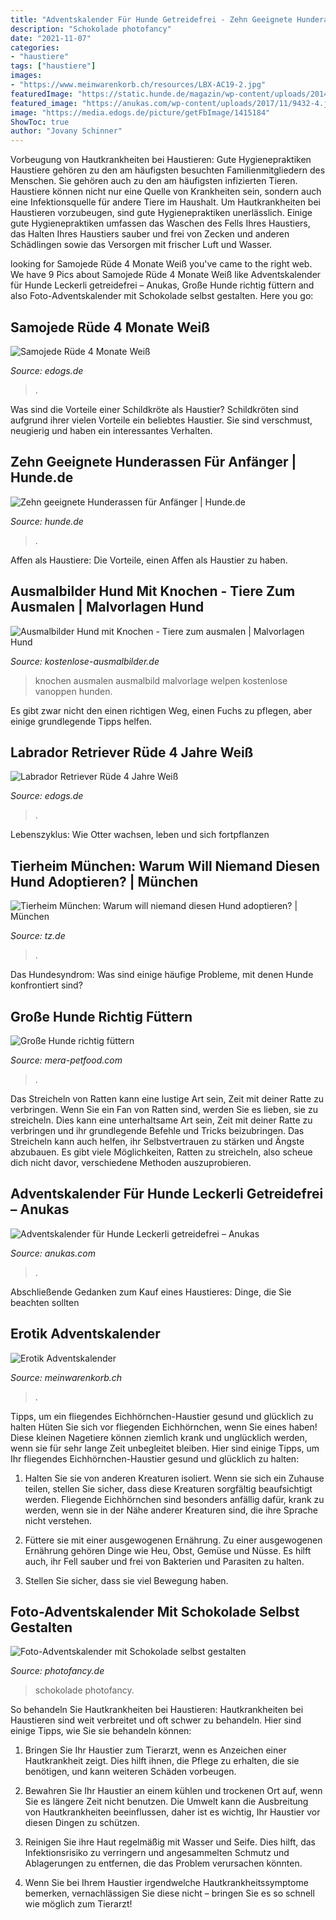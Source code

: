```yaml
---
title: "Adventskalender Für Hunde Getreidefrei - Zehn Geeignete Hunderassen Für Anfänger"
description: "Schokolade photofancy"
date: "2021-11-07"
categories:
- "haustiere"
tags: ["haustiere"]
images:
- "https://www.meinwarenkorb.ch/resources/LBX-AC19-2.jpg"
featuredImage: "https://static.hunde.de/magazin/wp-content/uploads/2014/06/pixabay_border-collie-672696_b.jpg"
featured_image: "https://anukas.com/wp-content/uploads/2017/11/9432-4.jpg"
image: "https://media.edogs.de/picture/getFbImage/1415184"
ShowToc: true
author: "Jovany Schinner"
---
```



Vorbeugung von Hautkrankheiten bei Haustieren: Gute Hygienepraktiken
Haustiere gehören zu den am häufigsten besuchten Familienmitgliedern des Menschen. Sie gehören auch zu den am häufigsten infizierten Tieren. Haustiere können nicht nur eine Quelle von Krankheiten sein, sondern auch eine Infektionsquelle für andere Tiere im Haushalt. Um Hautkrankheiten bei Haustieren vorzubeugen, sind gute Hygienepraktiken unerlässlich. Einige gute Hygienepraktiken umfassen das Waschen des Fells Ihres Haustiers, das Halten Ihres Haustiers sauber und frei von Zecken und anderen Schädlingen sowie das Versorgen mit frischer Luft und Wasser.

	

		
looking for Samojede Rüde 4 Monate Weiß you've came to the right web. We have 9 Pics about Samojede Rüde 4 Monate Weiß like Adventskalender für Hunde Leckerli getreidefrei – Anukas, Große Hunde richtig füttern and also Foto-Adventskalender mit Schokolade selbst gestalten. Here you go:
		
    
## Samojede Rüde 4 Monate Weiß

<img loading=lazy src="https://media.edogs.de/picture/getFbImage/1415184" onerror="this.onerror=null;this.src='https://tse1.mm.bing.net/th?id=OIP.xK5_XT5Hpcgh871N_kSR0QHaKQ&amp;pid=15.1';" alt="Samojede Rüde 4 Monate Weiß">

_Source: edogs.de_

>. 

	

Was sind die Vorteile einer Schildkröte als Haustier?
Schildkröten sind aufgrund ihrer vielen Vorteile ein beliebtes Haustier. Sie sind verschmust, neugierig und haben ein interessantes Verhalten.

    
## Zehn Geeignete Hunderassen Für Anfänger | Hunde.de

<img loading=lazy src="https://static.hunde.de/magazin/wp-content/uploads/2014/06/pixabay_border-collie-672696_b.jpg" onerror="this.onerror=null;this.src='https://tse2.mm.bing.net/th?id=OIP.Eb8c0hLKrdSG-aVpMPV_BwHaC4&amp;pid=15.1';" alt="Zehn geeignete Hunderassen für Anfänger | Hunde.de">

_Source: hunde.de_

>. 

	

Affen als Haustiere: Die Vorteile, einen Affen als Haustier zu haben.

    
## Ausmalbilder Hund Mit Knochen - Tiere Zum Ausmalen | Malvorlagen Hund

<img loading=lazy src="https://www.kostenlose-ausmalbilder.de/Tiere/Hund/1/Hund-mit-Knochen.jpg" onerror="this.onerror=null;this.src='https://tse2.mm.bing.net/th?id=OIP.4c-y1GnCT1V2aVRs2H1phAHaKY&amp;pid=15.1';" alt="Ausmalbilder Hund mit Knochen - Tiere zum ausmalen | Malvorlagen Hund">

_Source: kostenlose-ausmalbilder.de_

>knochen ausmalen ausmalbild malvorlage welpen kostenlose vanoppen hunden. 

	

Es gibt zwar nicht den einen richtigen Weg, einen Fuchs zu pflegen, aber einige grundlegende Tipps helfen.

    
## Labrador Retriever Rüde 4 Jahre Weiß

<img loading=lazy src="https://media.edogs.de/picture/getFbImage/1342830" onerror="this.onerror=null;this.src='https://tse2.mm.bing.net/th?id=OIP.FW3x-cHQ4jww2GR_o0vjRQHaEy&amp;pid=15.1';" alt="Labrador Retriever Rüde 4 Jahre Weiß">

_Source: edogs.de_

>. 

	

Lebenszyklus: Wie Otter wachsen, leben und sich fortpflanzen

    
## Tierheim München: Warum Will Niemand Diesen Hund Adoptieren? | München

<img loading=lazy src="https://www.tz.de/bilder/2017/01/26/7327503/929067676-fly-tierheim-muenchen-huendin-zuhause-mudi-wga39DXERef.jpg" onerror="this.onerror=null;this.src='https://tse4.mm.bing.net/th?id=OIP.lrNh6LmyHI15GNRvmxQstQHaEK&amp;pid=15.1';" alt="Tierheim München: Warum will niemand diesen Hund adoptieren? | München">

_Source: tz.de_

>. 

	

Das Hundesyndrom: Was sind einige häufige Probleme, mit denen Hunde konfrontiert sind?

    
## Große Hunde Richtig Füttern

<img loading=lazy src="https://www.mera-petfood.com/files/_processed_/d/2/csm_fuetterung_grosser_hunde_af0efc0f6e.jpg" onerror="this.onerror=null;this.src='https://tse4.mm.bing.net/th?id=OIP.hMWUd58E9YTEk_EKmn2gvAHaEK&amp;pid=15.1';" alt="Große Hunde richtig füttern">

_Source: mera-petfood.com_

>. 

	

Das Streicheln von Ratten kann eine lustige Art sein, Zeit mit deiner Ratte zu verbringen.
Wenn Sie ein Fan von Ratten sind, werden Sie es lieben, sie zu streicheln. Dies kann eine unterhaltsame Art sein, Zeit mit deiner Ratte zu verbringen und ihr grundlegende Befehle und Tricks beizubringen. Das Streicheln kann auch helfen, ihr Selbstvertrauen zu stärken und Ängste abzubauen. Es gibt viele Möglichkeiten, Ratten zu streicheln, also scheue dich nicht davor, verschiedene Methoden auszuprobieren.

    
## Adventskalender Für Hunde Leckerli Getreidefrei – Anukas

<img loading=lazy src="https://anukas.com/wp-content/uploads/2017/11/9432-4.jpg" onerror="this.onerror=null;this.src='https://tse4.mm.bing.net/th?id=OIP.ul-Hd6Mr9rnifm_YnwCgyAHaII&amp;pid=15.1';" alt="Adventskalender für Hunde Leckerli getreidefrei – Anukas">

_Source: anukas.com_

>. 

	

Abschließende Gedanken zum Kauf eines Haustieres: Dinge, die Sie beachten sollten

    
## Erotik Adventskalender

<img loading=lazy src="https://www.meinwarenkorb.ch/resources/LBX-AC19-2.jpg" onerror="this.onerror=null;this.src='https://tse2.mm.bing.net/th?id=OIP.ZoEb3uyIA1JHMy5Lveu_yQHaHa&amp;pid=15.1';" alt="Erotik Adventskalender">

_Source: meinwarenkorb.ch_

>. 

	

Tipps, um ein fliegendes Eichhörnchen-Haustier gesund und glücklich zu halten
Hüten Sie sich vor fliegenden Eichhörnchen, wenn Sie eines haben! Diese kleinen Nagetiere können ziemlich krank und unglücklich werden, wenn sie für sehr lange Zeit unbegleitet bleiben. Hier sind einige Tipps, um Ihr fliegendes Eichhörnchen-Haustier gesund und glücklich zu halten:
1. Halten Sie sie von anderen Kreaturen isoliert. Wenn sie sich ein Zuhause teilen, stellen Sie sicher, dass diese Kreaturen sorgfältig beaufsichtigt werden. Fliegende Eichhörnchen sind besonders anfällig dafür, krank zu werden, wenn sie in der Nähe anderer Kreaturen sind, die ihre Sprache nicht verstehen.

2. Füttere sie mit einer ausgewogenen Ernährung. Zu einer ausgewogenen Ernährung gehören Dinge wie Heu, Obst, Gemüse und Nüsse. Es hilft auch, ihr Fell sauber und frei von Bakterien und Parasiten zu halten.

3. Stellen Sie sicher, dass sie viel Bewegung haben.

    
## Foto-Adventskalender Mit Schokolade Selbst Gestalten

<img loading=lazy src="https://www.photofancy.de/_filesystem/storage/seo_site/_images/products/photofancy/opengraph/og-adventskalender.jpg" onerror="this.onerror=null;this.src='https://tse2.mm.bing.net/th?id=OIP.eAGU-Z6J7w8NwmEq1bYe8QHaD4&amp;pid=15.1';" alt="Foto-Adventskalender mit Schokolade selbst gestalten">

_Source: photofancy.de_

>schokolade photofancy. 

	

So behandeln Sie Hautkrankheiten bei Haustieren:
Hautkrankheiten bei Haustieren sind weit verbreitet und oft schwer zu behandeln. Hier sind einige Tipps, wie Sie sie behandeln können:
1. Bringen Sie Ihr Haustier zum Tierarzt, wenn es Anzeichen einer Hautkrankheit zeigt. Dies hilft ihnen, die Pflege zu erhalten, die sie benötigen, und kann weiteren Schäden vorbeugen.

2. Bewahren Sie Ihr Haustier an einem kühlen und trockenen Ort auf, wenn Sie es längere Zeit nicht benutzen. Die Umwelt kann die Ausbreitung von Hautkrankheiten beeinflussen, daher ist es wichtig, Ihr Haustier vor diesen Dingen zu schützen.

3. Reinigen Sie ihre Haut regelmäßig mit Wasser und Seife. Dies hilft, das Infektionsrisiko zu verringern und angesammelten Schmutz und Ablagerungen zu entfernen, die das Problem verursachen könnten.

4. Wenn Sie bei Ihrem Haustier irgendwelche Hautkrankheitssymptome bemerken, vernachlässigen Sie diese nicht – bringen Sie es so schnell wie möglich zum Tierarzt!

